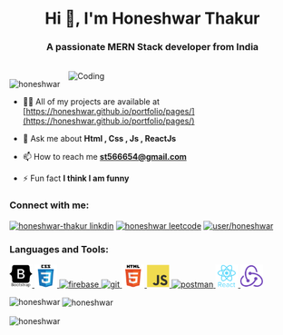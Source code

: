 <h1 align="center">Hi 👋, I'm Honeshwar Thakur</h1>
<h3 align="center">A passionate MERN Stack developer from India</h3>
<br>

<img align="right" alt="Coding" width="400" src="https://camo.githubusercontent.com/8bf6f6d78abc81fcf9c49f10649423e73ea44bc248e83aaae8759d401c829a84/68747470733a2f2f70687973696373677572756b756c2e66696c65732e776f726470726573732e636f6d2f323031392f30322f6368617261637465722d312e676966">
<!-- <img align="center" alt="Coding" width="1200" src="https://t4.ftcdn.net/jpg/03/44/17/87/360_F_344178721_CyhVfjDIsl42Me7DpdRT5UOHmbmfG0qI.jpg"> -->
<p align="left"> <img src="https://komarev.com/ghpvc/?username=honeshwar&label=Profile%20views&color=0e75b6&style=flat" alt="honeshwar" /> </p>

- 👨‍💻 All of my projects are available at [https://honeshwar.github.io/portfolio/pages/](https://honeshwar.github.io/portfolio/pages/)

- 💬 Ask me about **Html , Css , Js , ReactJs**

- 📫 How to reach me **st566654@gmail.com**

- ⚡ Fun fact **I think I am funny**

<h3 align="left">Connect with me:</h3>

<p align="left">
<a href="https://linkedin.com/in/honeshwar-thakur" target="blank"><img align="center" src="./images/linkdin.png" alt="honeshwar-thakur linkdin" height="30" width="40" /></a>
<a href="https://www.leetcode.com/honeshwar" target="blank"><img align="center" src="https://encrypted-tbn0.gstatic.com/images?q=tbn:ANd9GcRDT7hMeSxSsxI_XyvMYCJ61qUV060hXuo3Pg&usqp=CAU" alt="honeshwar leetcode" height="30" width="40" /></a>
<a href="https://auth.geeksforgeeks.org/user/user/honeshwar" target="blank"><img align="center" src="" alt="user/honeshwar" height="30" width="40" /></a>
</p>

<h3 align="left">Languages and Tools:</h3>

<p align="left"> <a href="https://getbootstrap.com" target="_blank" rel="noreferrer"> <img src="https://raw.githubusercontent.com/devicons/devicon/master/icons/bootstrap/bootstrap-plain-wordmark.svg" alt="bootstrap" width="40" height="40"/> </a> <a href="https://www.w3schools.com/css/" target="_blank" rel="noreferrer"> <img src="https://raw.githubusercontent.com/devicons/devicon/master/icons/css3/css3-original-wordmark.svg" alt="css3" width="40" height="40"/> </a> <a href="https://firebase.google.com/" target="_blank" rel="noreferrer"> <img src="https://www.vectorlogo.zone/logos/firebase/firebase-icon.svg" alt="firebase" width="40" height="40"/> </a> <a href="https://git-scm.com/" target="_blank" rel="noreferrer"> <img src="https://www.vectorlogo.zone/logos/git-scm/git-scm-icon.svg" alt="git" width="40" height="40"/> </a> <a href="https://www.w3.org/html/" target="_blank" rel="noreferrer"> <img src="https://raw.githubusercontent.com/devicons/devicon/master/icons/html5/html5-original-wordmark.svg" alt="html5" width="40" height="40"/> </a> <a href="https://developer.mozilla.org/en-US/docs/Web/JavaScript" target="_blank" rel="noreferrer"> <img src="https://raw.githubusercontent.com/devicons/devicon/master/icons/javascript/javascript-original.svg" alt="javascript" width="40" height="40"/> </a> <a href="https://postman.com" target="_blank" rel="noreferrer"> <img src="https://www.vectorlogo.zone/logos/getpostman/getpostman-icon.svg" alt="postman" width="40" height="40"/> </a> <a href="https://reactjs.org/" target="_blank" rel="noreferrer"> <img src="https://raw.githubusercontent.com/devicons/devicon/master/icons/react/react-original-wordmark.svg" alt="react" width="40" height="40"/> </a> <a href="https://redux.js.org" target="_blank" rel="noreferrer"> <img src="https://raw.githubusercontent.com/devicons/devicon/master/icons/redux/redux-original.svg" alt="redux" width="40" height="40"/> </a> </p>

<p><img align="left" src="https://github-readme-stats.vercel.app/api/top-langs?username=honeshwar&show_icons=true&locale=en&layout=compact" alt="honeshwar" /></p>

<p>&nbsp;<img align="center" src="https://github-readme-stats.vercel.app/api?username=honeshwar&show_icons=true&locale=en" alt="honeshwar" /></p>

<p><img align="center" src="https://github-readme-streak-stats.herokuapp.com/?user=honeshwar&" alt="honeshwar" /></p>
